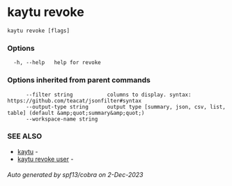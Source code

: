 # kaytu revoke



```
kaytu revoke [flags]
```

### Options

```
  -h, --help   help for revoke
```

### Options inherited from parent commands

```
      --filter string           columns to display. syntax: https://github.com/teacat/jsonfilter#syntax
      --output-type string      output type [summary, json, csv, list, table] (default &amp;quot;summary&amp;quot;)
      --workspace-name string   
```

### SEE ALSO

* [kaytu](.)	 - 
* [kaytu revoke user](kaytu_revoke_user)	 - 

###### Auto generated by spf13/cobra on 2-Dec-2023
